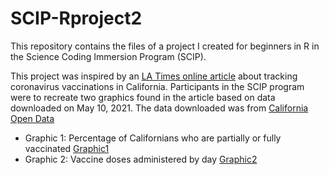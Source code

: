 # SCIP-Rproject2

This repository contains the files of a project I created for beginners in R in the Science Coding Immersion Program (SCIP). 

This project was inspired by an [LA Times online article][ref1] about tracking coronavirus vaccinations in California. Participants in the SCIP program were to recreate two graphics found in the article based on data downloaded on May 10, 2021. The data downloaded was from [California Open Data][ref2]
- Graphic 1: Percentage of Californians who are partially or fully vaccinated 
[Graphic1](https://raw.githubusercontent.com/phamoh/SCIP-Rproject2/main/misc/graphic1.png)
- Graphic 2: Vaccine doses administered by day
[Graphic2](https://raw.githubusercontent.com/phamoh/SCIP-Rproject2/main/misc/graphic2.png)




[//]: # (Reference links used)

   [ref1]: <https://www.latimes.com/projects/california-coronavirus-cases-tracking-outbreak/covid-19-vaccines-distribution/#county-comparison>
   [ref2]: <https://data.ca.gov/dataset/covid-19-vaccine-progress-dashboard-data>
